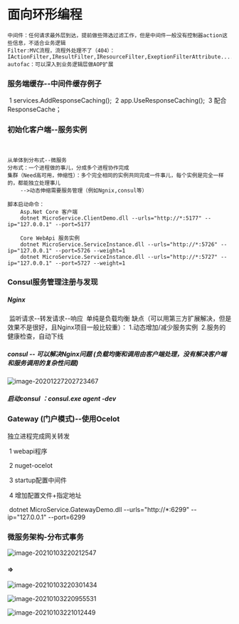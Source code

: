 # 面向环形编程

	中间件：任何请求最外层到达，提前做些筛选过滤工作，但是中间件一般没有控制器action这些信息，不适合业务逻辑
	Filter:MVC流程，流程外处理不了（404）：IActionFilter,IResultFilter,IResourceFilter,ExeptionFilterAttribute.....
	autofac：可以深入到业务逻辑层做AOP扩展

### 服务端缓存--中间件缓存例子

​	1 services.AddResponseCaching();
​	2 app.UseResponseCaching();
​	3 配合ResponseCache；

### 初始化客户端--服务实例

​	

	从单体到分布式--微服务
	分布式：一个进程做的事儿，分成多个进程协作完成
	集群（Need高可用，伸缩性）：多个完全相同的实例共同完成一件事儿，每个实例是完全一样的，都能独立处理事儿
		-->动态伸缩需要服务管理（例如Ngnix,consul等）
	
	脚本启动命令：
		Asp.Net Core 客户端
		dotnet MicroService.ClientDemo.dll --urls="http://*:5177" --ip="127.0.0.1" --port=5177
	
		Core WebApi 服务实例
		dotnet MicroService.ServiceInstance.dll --urls="http://*:5726" --ip="127.0.0.1" --port=5726 --weight=1
		dotnet MicroService.ServiceInstance.dll --urls="http://*:5727" --ip="127.0.0.1" --port=5727 --weight=1
### Consul服务管理注册与发现

##### 	Nginx

​		监听请求--转发请求--响应
​		单纯是负载均衡
​		缺点（可以用第三方扩展解决，但是效果不是很好，且Nginx项目一般比较重）：
​			1.动态增加/减少服务实例
​			2.服务的健康检查，自动下线

##### 	consul -- 可以解决Nginx问题 (负载均衡和调用由客户端处理，没有解决客户端和服务调用的复杂性问题)

![image-20201227202723467](C:\Users\86135\AppData\Roaming\Typora\typora-user-images\image-20201227202723467.png)

##### 	 启动consul ：consul.exe agent -dev



### Gateway (门户模式)--使用Ocelot

独立进程完成网关转发

​		1 webapi程序

​		2 nuget-ocelot

​		3 startup配置中间件

​		4 增加配置文件+指定地址

​		dotnet MicroService.GatewayDemo.dll --urls="http://*:6299" --ip="127.0.0.1" --port=6299

### 微服务架构-分布式事务

![image-20210103220212547](C:\Users\86135\AppData\Roaming\Typora\typora-user-images\image-20210103220212547.png)

#### =>



![image-20210103220301434](C:\Users\86135\AppData\Roaming\Typora\typora-user-images\image-20210103220301434.png)

![image-20210103220955531](C:\Users\86135\AppData\Roaming\Typora\typora-user-images\image-20210103220955531.png)

![image-20210103221012449](C:\Users\86135\AppData\Roaming\Typora\typora-user-images\image-20210103221012449.png)